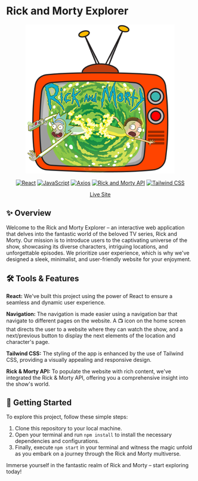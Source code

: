# Rick and Morty Explorer

<div align="center">
  <img src="./src/components/tv.png" alt="Rick and Morty Explorer Logo" width="400"/>

[![React](https://img.shields.io/badge/React-18.2.0-61DAFB?logo=react)](https://reactjs.org/)
[![JavaScript](https://img.shields.io/badge/JavaScript-ES6-F7DF1E?logo=javascript)](https://www.javascript.com/)
[![Axios](https://img.shields.io/badge/Axios-latest-5A29E4?logo=axios)](https://axios-http.com/)
[![Rick and Morty API](https://img.shields.io/badge/Rick_and_Morty_API-latest-00BFFF?logo=api)](https://rickandmortyapi.com/)
[![Tailwind CSS](https://img.shields.io/badge/Tailwind_CSS-3.3.0-38B2AC?logo=tailwind-css)](https://tailwindcss.com)

[Live Site](https://koffisonv.github.io/rickandmortywiki/)
</div>

## ✨ Overview

Welcome to the Rick and Morty Explorer – an interactive web application that delves into the fantastic world of the beloved TV series, Rick and Morty. Our mission is to introduce users to the captivating universe of the show, showcasing its diverse characters, intriguing locations, and unforgettable episodes. We prioritize user experience, which is why we've designed a sleek, minimalist, and user-friendly website for your enjoyment.

## 🛠️ Tools & Features

**React:** We've built this project using the power of React to ensure a seamless and dynamic user experience.

**Navigation:** The navigation is made easier using a navigation bar that navigate to different pages on the website. A 📺 icon on the home screen that directs the user to a website where they can watch the show, and a next/previous button to display the next elements of the location and character's page.

**Tailwind CSS:** The styling of the app is enhanced by the use of Tailwind CSS, providing a visually appealing and responsive design.

**Rick & Morty API:** To populate the website with rich content, we've integrated the Rick & Morty API, offering you a comprehensive insight into the show's world.

## 🚀 Getting Started

To explore this project, follow these simple steps:

1. Clone this repository to your local machine.
2. Open your terminal and run `npm install` to install the necessary dependencies and configurations.
3. Finally, execute `npm start` in your terminal and witness the magic unfold as you embark on a journey through the Rick and Morty multiverse.

Immerse yourself in the fantastic realm of Rick and Morty – start exploring today!

